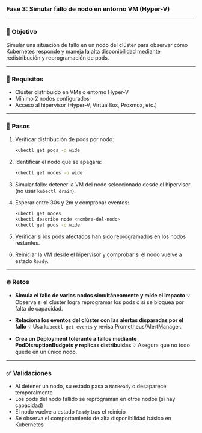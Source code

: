 ### Fase 3: Simular fallo de nodo en entorno VM (Hyper-V)

---

### 🎯 Objetivo

Simular una situación de fallo en un nodo del clúster para observar cómo Kubernetes responde y maneja la alta disponibilidad mediante redistribución y reprogramación de pods.

---

### 🧰 Requisitos

* Clúster distribuido en VMs o entorno Hyper-V
* Mínimo 2 nodos configurados
* Acceso al hipervisor (Hyper-V, VirtualBox, Proxmox, etc.)

---

### 🔧 Pasos

1. Verificar distribución de pods por nodo:

   ```bash
   kubectl get pods -o wide
   ```

2. Identificar el nodo que se apagará:

   ```bash
   kubectl get nodes -o wide
   ```

3. Simular fallo: detener la VM del nodo seleccionado desde el hipervisor (no usar `kubectl drain`).

4. Esperar entre 30s y 2m y comprobar eventos:

   ```bash
   kubectl get nodes
   kubectl describe node <nombre-del-nodo>
   kubectl get pods -o wide
   ```

5. Verificar si los pods afectados han sido reprogramados en los nodos restantes.

6. Reiniciar la VM desde el hipervisor y comprobar si el nodo vuelve a estado `Ready`.

---

### 🔥 Retos

* **Simula el fallo de varios nodos simultáneamente y mide el impacto**
  💡 Observa si el clúster logra reprogramar los pods o si se bloquea por falta de capacidad.

* **Relaciona los eventos del clúster con las alertas disparadas por el fallo**
  💡 Usa `kubectl get events` y revisa Prometheus/AlertManager.

* **Crea un Deployment tolerante a fallos mediante PodDisruptionBudgets y replicas distribuidas**
  💡 Asegura que no todo quede en un único nodo.

---

### ✅ Validaciones

* Al detener un nodo, su estado pasa a `NotReady` o desaparece temporalmente
* Los pods del nodo fallido se reprograman en otros nodos (si hay capacidad)
* El nodo vuelve a estado `Ready` tras el reinicio
* Se observa el comportamiento de alta disponibilidad básico en Kubernetes
